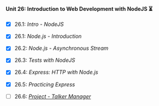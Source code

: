 #### Unit 26: Introduction to Web Development with NodeJS :hourglass_flowing_sand:

- [X] 26.1: _Intro - NodeJS_
- [X] 26.1: _Node.js - Introduction_
- [X] 26.2: _Node.js - Asynchronous Stream_
- [X] 26.3: _Tests with NodeJS_
- [X] 26.4: _Express: HTTP with Node.js_
- [X] 26.5: _Practicing Express_
- [ ] 26.6: [_Project - Talker Manager_]()

